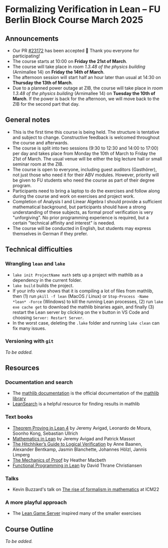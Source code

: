 # Formalizing Verification in Lean – FU Berlin Block Course March 2025

## Announcements

* Our PR [#23172](https://github.com/leanprover-community/mathlib4/pull/23172) has been accepted 🎉 Thank you everyone for participating!
* The course starts at 10:00 on **Friday the 21st of March**.
* The course will take place in _room 1.3.48 of the physics building_ (Arnimallee 14) on **Friday the 14th of March**.
* The afternoon session will start half an hour later than usual at 14:30 on **Thursday the 13th of March**.
* Due to a planned power outage at ZIB, the course will take place in _room 1.3.48 of the physics building_ (Arnimallee 14) on **Tuesday the 10th of March**. If the power is back for the afternoon, we will move back to the ZIB for the second part that day.

## General notes

* This is the first time this course is being held. The structure is tentative and subject to change. Constructive feedback is welcomed throughout the course and afterwards.
* The course is split into two sessions (9:30 to 12:30 and 14:00 to 17:00) per day and takes place from Monday the 10th of March to Friday the 21st of March. The usual venue will be either the big lecture hall or small seminar room at the ZIB.
* The course is open to everyone, including guest auditors (Gasthörer), not just those who need it for their ABV modules. However, priority will be given to FU students who need the course as part of their degree program.
* Participants need to bring a laptop to do the exercises and follow along during the course and work on exercises and project work.
* Completion of Analysis I and Linear Algebra I should provide a sufficient mathematical background, but participants should have a strong understanding of these subjects, as formal proof verification is very "unforgiving". No prior programming experience is required, but a certain "technical affinity and interest" is needed.
* The course will be conducted in English, but students may express themselves in German if they prefer.

## Technical difficulties

### Wrangling `lean` and `lake`

* `lake init ProjectName math` sets up a project with mathlib as a dependency in the current folder.
* `lake build` builds the project.
* If your info view shows that it is compiling a lot of files from mathlib, then (1) run `pkill -f lean` (MacOS / Linux) or `Stop-Process -Name *lean* -Force` (Windows) to kill the running Lean processes, (2) run `lake exe cache get` to download the mathlib binaries again, and finally (3) restart the Lean server by clicking on the `∀` button in VS Code and choosing `Server: Restart Server`.
* In the worst case, deleting the `.lake` folder and running `lake clean` can fix many issues.

### Versioning with `git`

*To be added.*

## Resources

### Documentation and search
* The [mathlib documentation](https://leanprover-community.github.io/mathlib4_docs/index.html) is the official documentation of the [mathlib library](https://github.com/leanprover-community/mathlib4)
* [LeanSearch](https://leansearch.net) is a helpful resource for finding results in mathlib

### Text books
* [Theorem Proving in Lean 4](https://leanprover.github.io/theorem_proving_in_lean4/) by Jeremy Avigad, Leonardo de Moura, Soonho Kong, Sebastian Ullrich
* [Mathematics in Lean](https://leanprover-community.github.io/mathematics_in_lean/) by Jeremy Avigad and Patrick Massot
* [The Hitchhiker’s Guide to Logical Verification](https://cs.brown.edu/courses/cs1951x/static_files/main.pdf) by Anne Baanen, Alexander Bentkamp, Jasmin Blanchette, Johannes Hölzl, Jannis Limperg
* [The Mechanics of Proof](https://hrmacbeth.github.io/math2001/) by Heather Macbeth
* [Functional Programming in Lean](https://lean-lang.org/functional_programming_in_lean/) by David Thrane Christiansen

### Talks

* Kevin Buzzard's talk on [The rise of formalism in mathematics](https://www.youtube.com/watch?v=SEID4XYFN7o) at ICM22

### A more playful approach
* The [Lean Game Server](https://adam.math.hhu.de) inspired many of the smaller exercises
 

## Course Outline

*To be added.*
